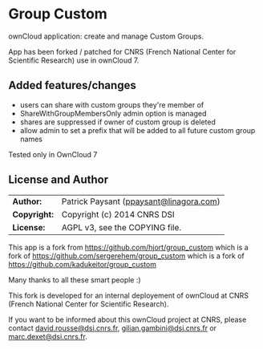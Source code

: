 # Group Custom

ownCloud application: create and manage Custom Groups.

App has been forked / patched for CNRS (French National Center for Scientific Research) use in ownCloud 7.

## Added features/changes

* users can share with custom groups they're member of
* ShareWithGroupMembersOnly admin option is managed
* shares are suppressed if owner of custom group is deleted
* allow admin to set a prefix that will be added to all future custom group names

Tested only in OwnCloud 7

## License and Author

|                      |                                          |
|:---------------------|:-----------------------------------------|
| **Author:**          | Patrick Paysant (<ppaysant@linagora.com>)
| **Copyright:**       | Copyright (c) 2014 CNRS DSI
| **License:**         | AGPL v3, see the COPYING file.

This app is a fork from
https://github.com/hjort/group_custom which is a fork of
https://github.com/sergerehem/group_custom which is a fork of
https://github.com/kadukeitor/group_custom

Many thanks to all these smart people :)

This fork is developed for an internal deployement of ownCloud at CNRS (French
National Center for Scientific Research).

If you want to be informed about this ownCloud project at CNRS, please contact
david.rousse@dsi.cnrs.fr, gilian.gambini@dsi.cnrs.fr or marc.dexet@dsi.cnrs.fr.
